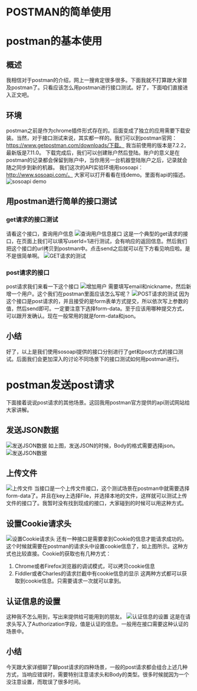 # POSTMAN的简单使用
# postman的基本使用
## 概述
我相信对于postman的介绍，网上一搜肯定很多很多。下面我就不打算跟大家普及postman了。只看应该怎么用postman进行接口测试。好了，下面咱们直接进入正文吧。
## 环境
postman之前是作为chrome插件形式存在的。后面变成了独立的应用需要下载安装。当然，对于接口测试来说，其实都一样的。我们可以到postman官网：https://www.getpostman.com/downloads/下载。
我当前使用的版本是7.2.2，最新版是7.11.0。
下载完成后，我们可以创建账户然后登陆。账户的意义是在postman的记录都会保留到账户中，当你用另一台机器登陆账户之后，记录就会随之同步到新的机器。
我们这次的API实验环境用sosoapi：http://www.sosoapi.com/。
大家可以打开看看在线demo。里面有api的描述。
![sosoapi demo](screenshot/2020-02-29-22-06-21.png)
## 用postman进行简单的接口测试
### get请求的接口测试
请看这个接口，查询用户信息
![查询用户信息接口](screenshot/2020-02-29-22-06-56.png)
这是一个典型的get请求的接口，在页面上我们可以填写userId=1进行测试，会有响应的返回信息。然后我们把这个接口的url拷贝到postman中。点击send之后就可以在下方看见响应啦。是不是很简单啊。
![GET请求的测试](screenshot/2020-02-29-22-07-27.png)
### post请求的接口
post请求我们来看一下这个接口
![增加用户](screenshot/2020-02-29-22-08-00.png)
需要填写email和nickname，然后新增一个用户。这个我们在postman里面应该怎么写呢？
![POST请求的测试](screenshot/2020-02-29-22-08-19.png)
因为这个接口是post请求的，并且接受的是form表单方式提交，所以依次写上参数的值，然后send即可。一定要注意下选择form-data。至于应该用哪种提交方式，可以跟开发确认。现在一般常用的就是form-data和json。
## 小结
好了，以上是我们使用sosoapi提供的接口分别进行了get和post方式的接口测试。后面我们会更加深入的讨论不同场景下的接口测试如何用postman进行。

# postman发送post请求
下面接着说说post请求的其他场景。这回我用postman官方提供的api测试网站给大家讲解。
## 发送JSON数据
![发送JSON数据](screenshot/2020-02-29-22-17-02.png)
如上图，发送JSON的时候，Body的格式需要选择json。![发送JSON数据](2020-02-29-22-19-32.png)
## 上传文件
![上传文件](screenshot/2020-02-29-22-20-03.png)
当接口是一个上传文件接口，这个测试场景在postman中就需要选择form-data了。并且在key上选择File，并选择本地的文件，这样就可以测试上传文件的接口了。我暂时没有找到现成的接口，大家碰到的时候可以用这种方式。
## 设置Cookie请求头
![设置Cookie请求头](screenshot/2020-02-29-22-28-47.png)
还有一种接口是需要拿到Cookie的信息才能请求成功的。这个时候就需要在postman的请求头中设置cookie信息了，如上图所示。这种方式也比较直接。Cookie的获取也有几种方式：
1. Chrome或者Firefox浏览器的调试模式，可以拷贝cookie信息
2. Fiddler或者Charles的请求拦截中有cookie信息的显示
这两种方式都可以获取到cookie信息。只需要请求一次就可以拿到。
## 认证信息的设置
这种我不怎么用到，写出来提供给可能用到的朋友。
![认证信息的设置](screenshot/2020-02-29-22-20-57.png)
这是在请求头写入了Authorization字段，值是认证的信息。一般用在接口需要这种认证的场景中。
## 小结
今天跟大家详细聊了聊post请求的四种场景，一般的post请求都会组合上述几种方式，当响应错误时，需要特别注意请求头和Body的类型。很多时候就因为一个没注意设置，而耽误了很多时间。
